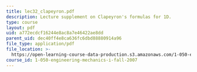 ```yaml
---
title: lec32_clapeyron.pdf
description: Lecture supplement on Clapeyron's formulas for 1D.
type: course
layout: pdf
uid: a772ecdcf16244e8ac8a7e46422ae8dd
parent_uid: dec40ff4e8ca636fc6dbd88880914a96
file_type: application/pdf
file_location: >-
  https://open-learning-course-data-production.s3.amazonaws.com/1-050-engineering-mechanics-i-fall-2007/a772ecdcf16244e8ac8a7e46422ae8dd_lec32_clapeyron.pdf
course_id: 1-050-engineering-mechanics-i-fall-2007
---
```

